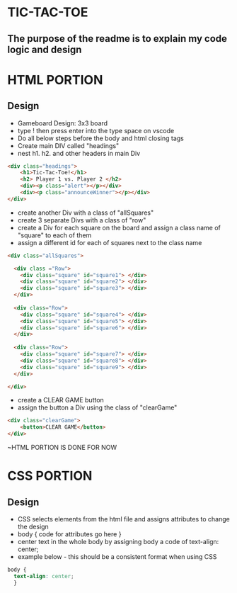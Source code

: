 # TIC-TAC-TOE
## The purpose of the readme is to explain my code logic and design

# HTML PORTION
## Design 

* Gameboard Design: 3x3 board
* type ! then press enter into the type space on vscode 
* Do all below steps before the body and html closing tags
* Create main DIV called "headings"
* nest h1. h2. and other headers in main Div

```html
<div class="headings">
    <h1>Tic-Tac-Toe!</h1>
    <h2> Player 1 vs. Player 2 </h2>
    <div><p class="alert"></p></div>
    <div><p class="announceWinner"></p></div>
</div>
```

* create another Div with a class of "allSquares"
* create 3 separate Divs with a class of "row"
* create a Div for each square on the board and assign a class name of "square" to each of them
* assign a different id for each of squares next to the class name
 
```html
<div class="allSquares">

  <div class ="Row"> 
    <div class="square" id="square1"> </div>
    <div class="square" id="square2"> </div>
    <div class="square" id="square3"> </div>
  </div>
  
  <div class="Row">
    <div class="square" id="square4"> </div>
    <div class="square" id="square5"> </div>
    <div class="square" id="square6"> </div>
  </div>
  
  <div class="Row">
    <div class="square" id="square7"> </div>
    <div class="square" id="square8"> </div>
    <div class="square" id="square9"> </div>
  </div>

</div>
```

* create a CLEAR GAME button
* assign the button a Div using the class of "clearGame"

```html
<div class="clearGame">
    <button>CLEAR GAME</button>
</div>
```
~HTML PORTION IS DONE FOR NOW
# CSS PORTION
## Design 

* CSS selects elements from the html file and assigns attributes to change the design
* body { code for attributes go here }
* center text in the whole body by assigning body a code of text-align: center;
* example below - this should be a consistent format when using CSS

```css
body {
  text-align: center; 
  }
```







